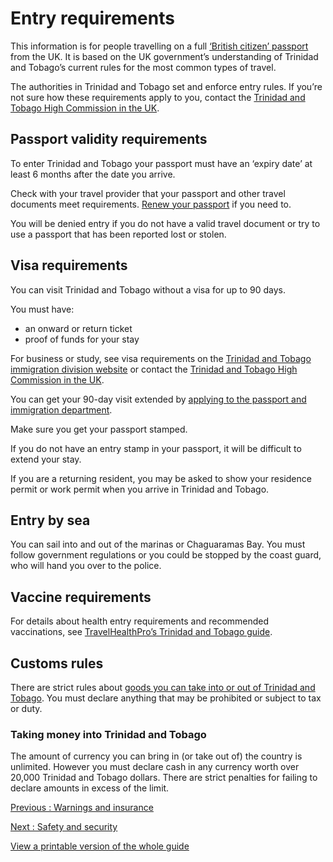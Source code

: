 # Entry requirements

This information is for people travelling on a full [‘British citizen’ passport](https://www.gov.uk/types-of-british-nationality) from the UK. It is based on the UK government’s understanding of Trinidad and Tobago’s current rules for the most common types of travel.

The authorities in Trinidad and Tobago set and enforce entry rules. If you’re not sure how these requirements apply to you, contact the [Trinidad and Tobago High Commission in the UK](https://foreign.gov.tt/missions-consuls/tt-missions-abroad/diplomatic-missions/high-commission-london-united-kingdom/).

## Passport validity requirements

To enter Trinidad and Tobago your passport must have an ‘expiry date’ at least 6 months after the date you arrive.

Check with your travel provider that your passport and other travel documents meet requirements. [Renew your passport](https://www.gov.uk/renew-adult-passport/renew) if you need to.

You will be denied entry if you do not have a valid travel document or try to use a passport that has been reported lost or stolen.

## Visa requirements

You can visit Trinidad and Tobago without a visa for up to 90 days.

You must have:

* an onward or return ticket
* proof of funds for your stay

For business or study, see visa requirements on the [Trinidad and Tobago immigration division website](https://nationalsecurity.gov.tt/divisions/immigrationdivision/) or contact the [Trinidad and Tobago High Commission in the UK](https://foreign.gov.tt/missions-consuls/tt-missions-abroad/diplomatic-missions/high-commission-london-united-kingdom/).

You can get your 90-day visit extended by [applying to the passport and immigration department](https://nationalsecurity.gov.tt/faq/how-to-apply-for-an-extension-of-stay-in-trinidad-and-tobago/).

Make sure you get your passport stamped.

If you do not have an entry stamp in your passport, it will be difficult to extend your stay.

If you are a returning resident, you may be asked to show your residence permit or work permit when you arrive in Trinidad and Tobago.

## Entry by sea

You can sail into and out of the marinas or Chaguaramas Bay. You must follow government regulations or you could be stopped by the coast guard, who will hand you over to the police.

## Vaccine requirements

For details about health entry requirements and recommended vaccinations, see [TravelHealthPro’s Trinidad and Tobago guide](https://travelhealthpro.org.uk/country/225/trinidad-and-tobago#Vaccine_Recommendations).

## Customs rules

There are strict rules about [goods you can take into or out of Trinidad and Tobago](https://tradeind.gov.tt/tlu/). You must declare anything that may be prohibited or subject to tax or duty.

### Taking money into Trinidad and Tobago

The amount of currency you can bring in (or take out of) the country is unlimited. However you must declare cash in any currency worth over 20,000 Trinidad and Tobago dollars. There are strict penalties for failing to declare amounts in excess of the limit.

[Previous
:
Warnings and insurance](/foreign-travel-advice/trinidad-and-tobago)

[Next
:
Safety and security](/foreign-travel-advice/trinidad-and-tobago/safety-and-security)

[View a printable version of the whole guide](/foreign-travel-advice/trinidad-and-tobago/print)